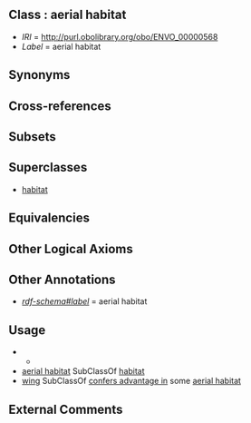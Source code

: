 
## Class : aerial habitat

 * *IRI* = http://purl.obolibrary.org/obo/ENVO_00000568
 * *Label* = aerial habitat

## Synonyms


## Cross-references


## Subsets


## Superclasses

 * [habitat](../../ENVO/36/ENVO_00002036.md)

## Equivalencies


## Other Logical Axioms


## Other Annotations

 * *[rdf-schema#label](../../el/rdf-schema#label.md)* = aerial habitat

## Usage

 * -
 * [aerial habitat](../../ENVO/68/ENVO_00000568.md) SubClassOf [habitat](../../ENVO/36/ENVO_00002036.md)
 * [wing](../../UBERON/23/UBERON_0000023.md) SubClassOf [confers advantage in](../../RO/22/RO_0002322.md) some [aerial habitat](../../ENVO/68/ENVO_00000568.md)

## External Comments

